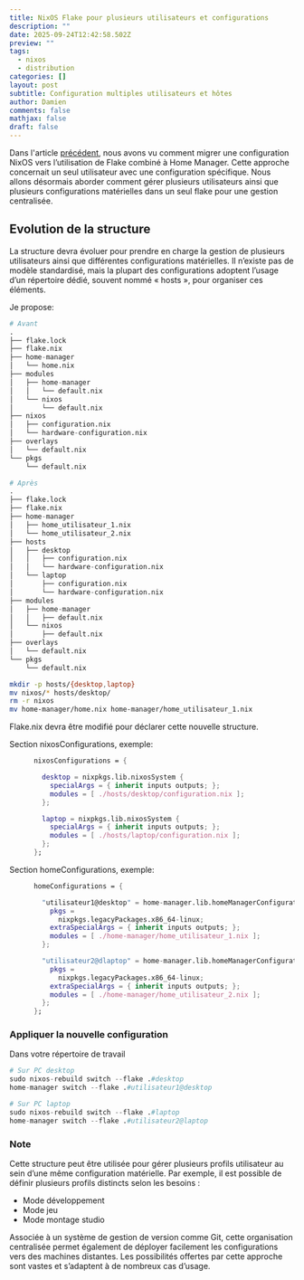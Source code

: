 ```yaml
---
title: NixOS Flake pour plusieurs utilisateurs et configurations
description: ""
date: 2025-09-24T12:42:58.502Z
preview: ""
tags:
  - nixos
  - distribution
categories: []
layout: post
subtitle: Configuration multiples utilisateurs et hôtes
author: Damien
comments: false
mathjax: false
draft: false
---
```


Dans l'article [précédent](https://tinknix.github.io/2025-09-06-flake/), nous avons vu comment migrer une configuration NixOS vers l’utilisation de Flake combiné à Home Manager. Cette approche concernait un seul utilisateur avec une configuration spécifique. Nous allons désormais aborder comment gérer plusieurs utilisateurs ainsi que plusieurs configurations matérielles dans un seul flake pour une gestion centralisée.

## Evolution de la structure

La structure devra évoluer pour prendre en charge la gestion de plusieurs utilisateurs ainsi que différentes configurations matérielles. Il n’existe pas de modèle standardisé, mais la plupart des configurations adoptent l’usage d’un répertoire dédié, souvent nommé « hosts », pour organiser ces éléments.

Je propose:

```nix
# Avant
.
├── flake.lock
├── flake.nix
├── home-manager
│   └── home.nix
├── modules
│   ├── home-manager
│   │   └── default.nix
│   └── nixos
│       └── default.nix
├── nixos
│   ├── configuration.nix
│   └── hardware-configuration.nix
├── overlays
│   └── default.nix
└── pkgs
    └── default.nix

# Après
.
├── flake.lock
├── flake.nix
├── home-manager
│   ├── home_utilisateur_1.nix
│   └── home_utilisateur_2.nix
├── hosts
│   ├── desktop
│   │   ├── configuration.nix
│   │   └── hardware-configuration.nix
│   └── laptop
│       ├── configuration.nix
│       └── hardware-configuration.nix
├── modules
│   ├── home-manager
│   │   ├── default.nix
│   └── nixos
│       ├── default.nix
├── overlays
│   └── default.nix
└── pkgs
    └── default.nix
```

```sh
mkdir -p hosts/{desktop,laptop}
mv nixos/* hosts/desktop/
rm -r nixos
mv home-manager/home.nix home-manager/home_utilisateur_1.nix
```

Flake.nix devra être modifié pour déclarer cette nouvelle structure.

Section nixosConfigurations, exemple:

```nix
      nixosConfigurations = {

        desktop = nixpkgs.lib.nixosSystem {
          specialArgs = { inherit inputs outputs; };
          modules = [ ./hosts/desktop/configuration.nix ];
        };

        laptop = nixpkgs.lib.nixosSystem {
          specialArgs = { inherit inputs outputs; };
          modules = [ ./hosts/laptop/configuration.nix ];
        };
      };
```

Section homeConfigurations, exemple:

```nix
      homeConfigurations = {

        "utilisateur1@desktop" = home-manager.lib.homeManagerConfiguration {
          pkgs =
            nixpkgs.legacyPackages.x86_64-linux;
          extraSpecialArgs = { inherit inputs outputs; };
          modules = [ ./home-manager/home_utilisateur_1.nix ];
        };

        "utilisateur2@dlaptop" = home-manager.lib.homeManagerConfiguration {
          pkgs =
            nixpkgs.legacyPackages.x86_64-linux;
          extraSpecialArgs = { inherit inputs outputs; };
          modules = [ ./home-manager/home_utilisateur_2.nix ];
        };
      };
```

### Appliquer la nouvelle configuration

Dans votre répertoire de travail

```nix
# Sur PC desktop
sudo nixos-rebuild switch --flake .#desktop
home-manager switch --flake .#utilisateur1@desktop

# Sur PC laptop
sudo nixos-rebuild switch --flake .#laptop
home-manager switch --flake .#utilisateur2@laptop
```

### Note

Cette structure peut être utilisée pour gérer plusieurs profils utilisateur au sein d’une même configuration matérielle. Par exemple, il est possible de définir plusieurs profils distincts selon les besoins :
- Mode développement
- Mode jeu
- Mode montage studio

Associée à un système de gestion de version comme Git, cette organisation centralisée permet également de déployer facilement les configurations vers des machines distantes. Les possibilités offertes par cette approche sont vastes et s’adaptent à de nombreux cas d’usage.
  
